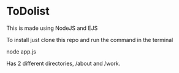 # ToDolist
This is made using NodeJS and EJS

To install just clone this repo and run the command in the terminal

node app.js

Has 2 different directories, /about and /work. 

